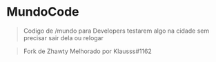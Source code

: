 # MundoCode

> Codigo de /mundo para Developers testarem algo na cidade sem precisar sair dela ou relogar

> Fork de Zhawty Melhorado por Klausss#1162
